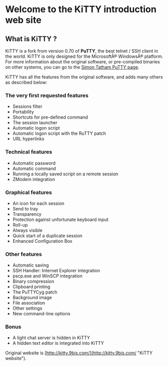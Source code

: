 # Welcome to the KiTTY introduction web site

## What is KiTTY ?
KiTTY is a fork from version 0.70 of **PuTTY**, the best telnet / SSH client in the world.
KiTTY is only designed for the MicrosoftÂ® WindowsÂ® platform. For more information about the original software, or pre-compiled binaries on other systems, you can go to the [Simon Tatham PuTTY page](http://www.chiark.greenend.org.uk/~sgtatham/putty/ "PuTTY").

KiTTY has all the features from the original software, and adds many others as described below:

### The very first requested features
* Sessions filter
* Portability
* Shortcuts for pre-defined command
* The session launcher
* Automatic logon script
* Automatic logon script with the RuTTY patch
* URL hyperlinks

### Technical features
* Automatic password
* Automatic command
* Running a locally saved script on a remote session
* ZModem integration

### Graphical features
* An icon for each session
* Send to tray
* Transparency
* Protection against unfortunate keyboard input
* Roll-up
* Always visible
* Quick start of a duplicate session
* Enhanced Configuration Box

### Other features
* Automatic saving
* SSH Handler: Internet Explorer integration
* pscp.exe and WinSCP integration
* Binary compression
* Clipboard printing
* The PuTTYCyg patch
* Background image
* File association
* Other settings
* New command-line options

### Bonus
* A light chat server is hidden in KiTTY
* A hidden text editor is integrated into KiTTY

Original website is [http://kitty.9bis.com/](http://kitty.9bis.com/ "KiTTY website").
